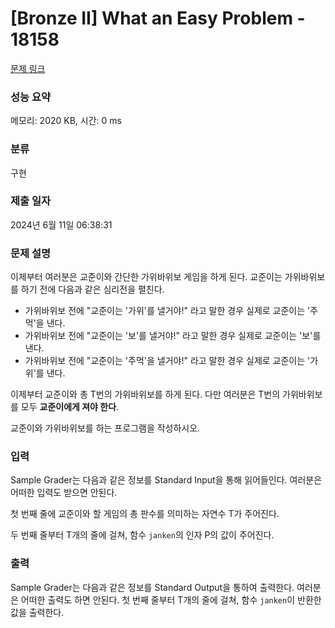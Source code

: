 # [Bronze II] What an Easy Problem - 18158 

[문제 링크](https://www.acmicpc.net/problem/18158) 

### 성능 요약

메모리: 2020 KB, 시간: 0 ms

### 분류

구현

### 제출 일자

2024년 6월 11일 06:38:31

### 문제 설명

<p>이제부터 여러분은 교준이와 간단한 가위바위보 게임을 하게 된다. 교준이는 가위바위보를 하기 전에 다음과 같은 심리전을 펼친다.</p>

<ul>
	<li>가위바위보 전에 "교준이는 '가위'를 낼거야!" 라고 말한 경우 실제로 교준이는 '주먹'을 낸다.</li>
	<li>가위바위보 전에 "교준이는 '보'를 낼거야!" 라고 말한 경우 실제로 교준이는 '보'를 낸다.</li>
	<li>가위바위보 전에 "교준이는 '주먹'을 낼거야!" 라고 말한 경우 실제로 교준이는 '가위'를 낸다.</li>
</ul>

<p>이제부터 교준이와 총 T번의 가위바위보를 하게 된다. 다만 여러분은 T번의 가위바위보를 모두 <strong>교준이에게 져야 한다</strong>.</p>

<p>교준이와 가위바위보를 하는 프로그램을 작성하시오.</p>

### 입력 

 <p>Sample Grader는 다음과 같은 정보를 Standard Input을 통해 읽어들인다. 여러분은 어떠한 입력도 받으면 안된다.</p>

<p>첫 번째 줄에 교준이와 할 게임의 총 판수를 의미하는 자연수 T가 주어진다.</p>

<p>두 번째 줄부터 T개의 줄에 걸쳐, 함수 <code>janken</code>의 인자 P의 값이 주어진다.</p>

### 출력 

 <p>Sample Grader는 다음과 같은 정보를 Standard Output을 통하여 출력한다. 여러분은 어떠한 출력도 하면 안된다. 첫 번째 줄부터 T개의 줄에 걸쳐, 함수 <code>janken</code>이 반환한 값을 출력한다.</p>

